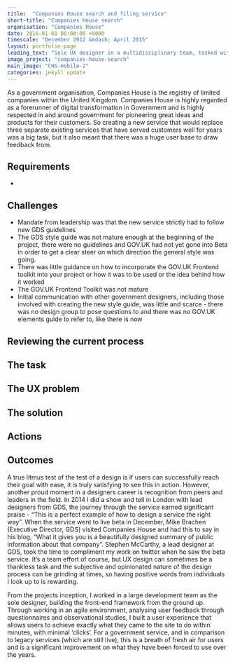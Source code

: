 ```yaml
---
title:  "Companies House search and filing service"
short-title: "Companies House search"
organisation: "Companies House"
date: 2016-01-01 00:00:00 +0000
timescale: "December 2012 &mdash; April 2015"
layout: portfolio-page
leading_text: "Sole UX designer in a multidisciplinary team, tasked with steering the visual direction and UI vision for a brand new service that rationalised three existing online services into one “experience” where users can search the registry for any of the 3.4 million registered companies in the UK, and can file for that company once authenticated."
image_project: "companies-house-search"
main_image: "CHS-mobile-2"
categories: jekyll update
---
```


As a government organisation, Companies House is the registry of limited companies within the United Kingdom. Companies House is highly regarded as a forerunner of digital transformation in Government and is highly respected in and around government for pioneering great ideas and products for their customers. So creating a new service that would replace three separate existing services that have served customers well for years was a big task, but it also meant that there was a huge user base to draw feedback from.

Requirements
------------
*

Challenges
---------------------------
* Mandate from leadership was that the new service strictly had to follow new GDS guidelines
* The GDS style guide was not mature enough at the beginning of the project, there were no guidelines and GOV.UK had not yet gone into Beta in order to get a clear steer on which direction the general style was going.
* There was little guidance on how to incorporate the GOV.UK Frontend toolkit into your project or how it was to be used or the idea behind how it worked
* The GOV.UK Frontend Toolkit was not mature
* Initial communication with other government designers, including those involved with creating the new style guide, was little and scarce - there was no design group to pose questions to and there was no GOV.UK elements guide to refer to, like there is now

Reviewing the current process
-----------------------------


The task
--------


The UX problem
--------------


The solution
------------


Actions
-------


Outcomes
--------

A true litmus test of the test of a design is if users can successfully reach their goal with ease, it is truly satisfying to see this in action. However, another proud moment in a designers career is recognition from peers and leaders in the field. In 2014 I did a show and tell in London with lead designers from GDS, the journey through the service earned significant praise - “This is a perfect example of how to design a service the right way”. When the service went to live beta in December, Mike Brachen (Executive Director, GDS) visited Companies House and had this to say in his blog, “What it gives you is a beautifully designed summary of public information about that company”. Stephen McCarthy, a lead designer at GDS, took the time to compliment my work on twitter when he saw the beta service. It’s a team effort of course, but UX design can sometimes be a thankless task and the subjective and opinionated nature of the design process can be grinding at times, so having positive words from individuals I look up to is rewarding.

From the projects inception, I worked in a large development team as the sole designer, building the front-end framework from the ground up. Through working in an agile environment, analysing user feedback through questionnaires and observational studies, I built a user experience that allows users to achieve exactly what they came to the site to do within minutes, with minimal ‘clicks’. For a government service, and in comparison to legacy services (which are still live), this is a breath of fresh air for users and is a significant improvement on what they have been forced to use over the years.
